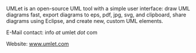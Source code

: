 UMLet is an open-source UML tool with a simple user interface: draw UML diagrams fast, export diagrams to eps, pdf, jpg, svg, and clipboard, share diagrams using Eclipse, and create new, custom UML elements.

E-Mail contact:
info _at_ umlet _dot_ com

Website:
www.umlet.com
